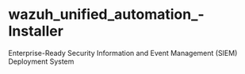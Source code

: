 # wazuh_unified_automation_-Installer
Enterprise-Ready Security Information and Event Management (SIEM) Deployment System
